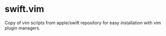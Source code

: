 # swift.vim
Copy of vim scripts from apple/swift repository for easy installation with vim plugin managers.
